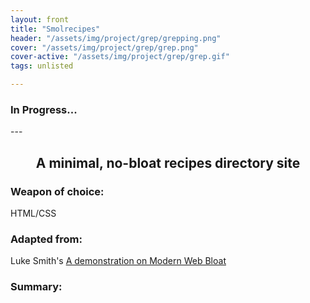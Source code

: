 ```yaml
---
layout: front
title: "Smolrecipes"
header: "/assets/img/project/grep/grepping.png"
cover: "/assets/img/project/grep/grep.png"
cover-active: "/assets/img/project/grep/grep.gif"
tags: unlisted

---
```



<h3>In Progress... </h3>
---

<h2 align="center">A minimal, no-bloat recipes directory site</h2>
<h3>Weapon of choice:</h3>
<p>HTML/CSS</p>
<h3>Adapted from:</h3>
Luke Smith's <a href="https://www.youtube.com/watch?v=cvDyQUpaFf4">A demonstration on Modern Web Bloat</a>
<h3>Summary:</h3>

